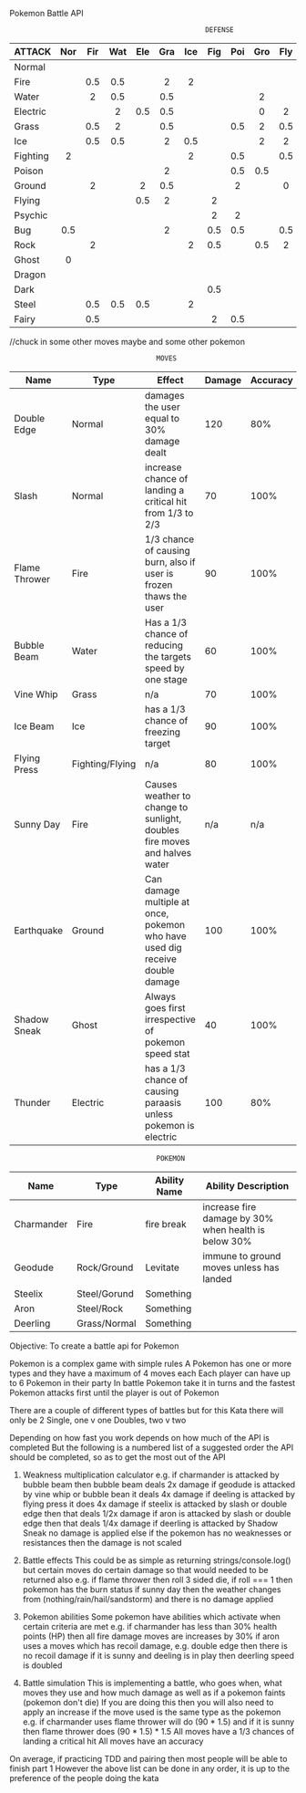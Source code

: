 Pokemon Battle API

                                                    DEFENSE
| ATTACK   | Nor | Fir | Wat | Ele | Gra | Ice | Fig | Poi | Gro | Fly | Psy | Bug | Roc | Gho | Dra | Dar | Ste | Fai |
|----------|:---:|:---:|:---:|:---:|:---:|:---:|:---:|:---:|:---:|:---:|:---:|:---:|:---:|:---:|:---:|:---:|:---:|:---:|
| Normal   |     |     |     |     |     |     |     |     |     |     |     |     | 0.5 | 0   |     |     | 0.5 |     |
| Fire     |     | 0.5 | 0.5 |     | 2   | 2   |     |     |     |     |     | 2   | 0.5 |     | 0.5 |     | 2   |     |
| Water    |     | 2   | 0.5 |     | 0.5 |     |     |     | 2   |     |     |     | 2   |     | 0.5 |     |     |     |
| Electric |     |     | 2   | 0.5 | 0.5 |     |     |     | 0   | 2   |     |     |     |     | 0.5 |     |     |     |
| Grass    |     | 0.5 | 2   |     | 0.5 |     |     | 0.5 | 2   | 0.5 |     | 0.5 | 2   |     | 0.5 |     | 0.5 |     |
| Ice      |     | 0.5 | 0.5 |     | 2   | 0.5 |     |     | 2   | 2   |     |     |     |     | 2   |     | 0.5 |     |
| Fighting | 2   |     |     |     |     | 2   |     | 0.5 |     | 0.5 | 0.5 | 0.5 | 2   | 0   |     | 2   | 2   | 0.5 |
| Poison   |     |     |     |     | 2   |     |     | 0.5 | 0.5 |     |     |     | 0.5 | 0.5 |     |     | 0   | 2   |
| Ground   |     | 2   |     | 2   | 0.5 |     |     | 2   |     | 0   |     | 0.5 | 2   |     |     |     | 2   |     |
| Flying   |     |     |     | 0.5 | 2   |     | 2   |     |     |     |     | 2   | 0.5 |     |     |     | 0.5 |     |
| Psychic  |     |     |     |     |     |     | 2   | 2   |     |     | 0.5 |     |     |     |     | 0   | 0.5 |     |
| Bug      | 0.5 |     |     |     | 2   |     | 0.5 | 0.5 |     | 0.5 | 2   |     |     | 0.5 |     | 2   | 0.5 | 0.5 |
| Rock     |     | 2   |     |     |     | 2   | 0.5 |     | 0.5 | 2   |     | 2   |     |     |     |     | 0.5 |     |
| Ghost    | 0   |     |     |     |     |     |     |     |     |     | 2   |     |     | 2   |     | 0.5 |     |     |
| Dragon   |     |     |     |     |     |     |     |     |     |     |     |     |     |     | 2   |     | 0.5 | 0   |
| Dark     |     |     |     |     |     |     | 0.5 |     |     |     | 2   |     |     | 2   |     | 0.5 |     | 0.5 |
| Steel    |     | 0.5 | 0.5 | 0.5 |     | 2   |     |     |     |     |     |     | 2   |     |     |     | 0.5 | 2   |
| Fairy    |     | 0.5 |     |     |     |     | 2   | 0.5 |     |     |     |     |     |     | 2   | 2   | 0.5 |     |


//chuck in some other moves maybe and some other pokemon

                                        MOVES
| Name          | Type            | Effect                                                                       | Damage | Accuracy |
|---------------|-----------------|------------------------------------------------------------------------------|--------|----------|
| Double Edge   | Normal          | damages the user equal to 30% damage dealt                                   | 120    | 80%      |
| Slash         | Normal          | increase chance of landing a critical hit from 1/3 to 2/3                    | 70     | 100%     |
| Flame Thrower | Fire            | 1/3 chance of causing burn, also if user is frozen thaws the user            | 90     | 100%     |
| Bubble Beam   | Water           | Has a 1/3 chance of reducing the targets speed by one stage                  | 60     | 100%     |
| Vine Whip     | Grass           | n/a                                                                          | 70     | 100%     |
| Ice Beam      | Ice             | has a 1/3 chance of freezing target                                          | 90     | 100%     |
| Flying Press  | Fighting/Flying | n/a                                                                          | 80     | 100%     |
| Sunny Day     | Fire            | Causes weather to change to sunlight, doubles fire moves and halves water    | n/a    | n/a      |
| Earthquake    | Ground          | Can damage multiple at once, pokemon who have used dig receive double damage | 100    | 100%     |
| Shadow Sneak  | Ghost           | Always goes first irrespective of pokemon speed stat                         | 40     | 100%     |
| Thunder       | Electric        | has a 1/3 chance of causing paraasis unless pokemon is electric              | 100    | 80%      |

                                        POKEMON
| Name       | Type         | Ability Name | Ability Description                                  |
|------------|--------------|--------------|------------------------------------------------------|
| Charmander | Fire         | fire break   | increase fire damage by 30% when health is below 30% |
| Geodude    | Rock/Ground  | Levitate     | immune to ground moves unless has landed             |
| Steelix    | Steel/Gorund | Something    |                                                      |
| Aron       | Steel/Rock   | Something    |                                                      |
| Deerling   | Grass/Normal | Something    |                                                      |

Objective: To create a battle api for Pokemon

Pokemon is a complex game with simple rules
A Pokemon has one or more types and they have a maximum of 4 moves each
Each player can have up to 6 Pokemon in their party
In battle Pokemon take it in turns and the fastest Pokemon attacks first until the player is out of Pokemon

There are a couple of different types of battles but for this Kata there will only be 2
    Single, one v one
    Doubles, two v two

Depending on how fast you work depends on how much of the API is completed
But the following is a numbered list of a suggested order the API should be completed, so as to get the most out of the API

1. Weakness multiplication calculator
    e.g. if charmander is attacked by bubble beam then bubble beam deals 2x damage
         if geodude is attacked by vine whip or bubble bean it deals 4x damage
         if deeling is attacked by flying press it does 4x damage
         if steelix is attacked by slash or double edge then that deals 1/2x damage
         if aron is attacked by slash or double edge then that deals 1/4x damage
         if deerling is attacked by Shadow Sneak no damage is applied
         else if the pokemon has no weaknesses or resistances then the damage is not scaled

2. Battle effects
    This could be as simple as returning strings/console.log() but certain moves do certain damage so that would needed to be returned also
    e.g. if flame thrower then roll 3 sided die, if roll === 1 then pokemon has the burn status
         if sunny day then the weather changes from (nothing/rain/hail/sandstorm) and there is no damage applied

3. Pokemon abilities
    Some pokemon have abilities which activate when certain criteria are met
    e.g. if charmander has less than 30% health points (HP) then all fire damage moves are increases by 30%
         if aron uses a moves which has recoil damage, e.g. double edge then there is no recoil damage
         if it is sunny and deeling is in play then deerling speed is doubled

4. Battle simulation
    This is implementing a battle, who goes when, what moves they use and how much damage as well as if a pokemon faints (pokemon don't die)
    If you are doing this then you will also need to apply an increase if the move used is the same type as the pokemon
    e.g. if charmander uses flame thrower will do (90 * 1.5) and if it is sunny then flame thrower does (90 * 1.5) * 1.5
    All moves have a 1/3 chances of landing a critical hit
    All moves have an accuracy

On average, if practicing TDD and pairing then most people will be able to finish part 1
However the above list can be done in any order, it is up to the preference of the people doing the kata

